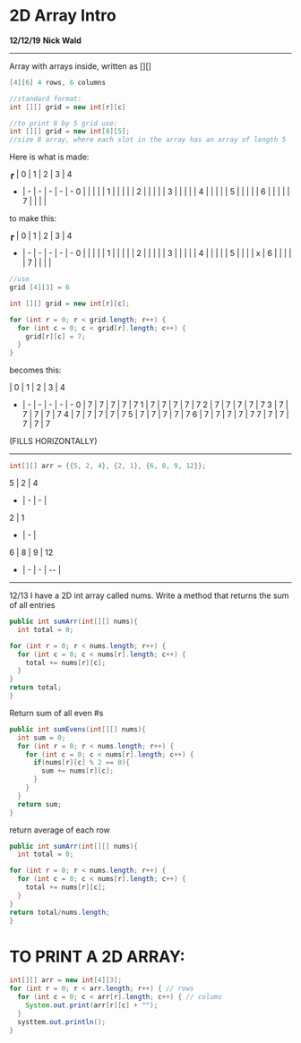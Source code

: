 # **2D Array Intro**
**12/12/19**
**Nick Wald**

--------------------------------------------------------------------------------

Array with arrays inside, written as [][]

```java
[4][6] 4 rows, 6 columns

//standard format:
int [][] grid = new int[r][c]

//to print 8 by 5 grid use:
int [][] grid = new int[8][5];
//size 8 array, where each slot in the array has an array of length 5
```

Here is what is made:

┏ | 0 | 1 | 2 | 3 | 4
- | - | - | - | - | -
0 |   |   |   |   |
1 |   |   |   |   |
2 |   |   |   |   |
3 |   |   |   |   |
4 |   |   |   |   |
5 |   |   |   |   |
6 |   |   |   |   |
7 |   |   |   |

to make this:

┏ | 0 | 1 | 2 | 3 | 4
- | - | - | - | - | -
0 |   |   |   |   |
1 |   |   |   |   |
2 |   |   |   |   |
3 |   |   |   |   |
4 |   |   |   |   |
5 |   |   |   | x |
6 |   |   |   |   |
7 |   |   |   |

```java
//use
grid [4][3] = 6
```

```java
int [][] grid = new int[r][c];

for (int r = 0; r < grid.length; r++) {
  for (int c = 0; c < grid[r].length; c++) {
    grid[r][c] = 7;
  }
}
```

becomes this:

  | 0 | 1 | 2 | 3 | 4
- | - | - | - | - | -
0 | 7 | 7 | 7 | 7 | 7
1 | 7 | 7 | 7 | 7 | 7
2 | 7 | 7 | 7 | 7 | 7
3 | 7 | 7 | 7 | 7 | 7
4 | 7 | 7 | 7 | 7 | 7
5 | 7 | 7 | 7 | 7 | 7
6 | 7 | 7 | 7 | 7 | 7
7 | 7 | 7 | 7 | 7 | 7

(FILLS HORIZONTALLY)

--------------------------------------------------------------------------------

```java
int[][] arr = {{5, 2, 4}, {2, 1}, {6, 8, 9, 12}};
```

5 | 2 | 4
- | - | -
  |

2 | 1
- | -
  |

6 | 8 | 9 | 12
- | - | - | --
  |

--------------------------------------------------------------------------------

12/13 I have a 2D int array called nums. Write a method that returns the sum of all entries

```java
public int sumArr(int[][] nums){
  int total = 0;

for (int r = 0; r < nums.length; r++) {
  for (int c = 0; c < nums[r].length; c++) {
    total += nums[r][c];
  }
}
return total;
}
```

Return sum of all even #s

```java
public int sumEvens(int[][] nums){
  int sum = 0;
  for (int r = 0; r < nums.length; r++) {
    for (int c = 0; c < nums[r].length; c++) {
      if(nums[r][c] % 2 == 0){
        sum += nums[r][c];
      }
    }
  }
  return sum;
}
```

return average of each row

```java
public int sumArr(int[][] nums){
  int total = 0;

for (int r = 0; r < nums.length; r++) {
  for (int c = 0; c < nums[r].length; c++) {
    total += nums[r][c];
  }
}
return total/nums.length;
}
```

# TO PRINT A 2D ARRAY:

```java
int[][] arr = new int[4][3];
for (int r = 0; r < arr.length; r++) { // rows
  for (int c = 0; c < arr[r].length; c++) { // colums
    System.out.print(arr[r][c] + "");
  }
  systtem.out.println();
}
```
